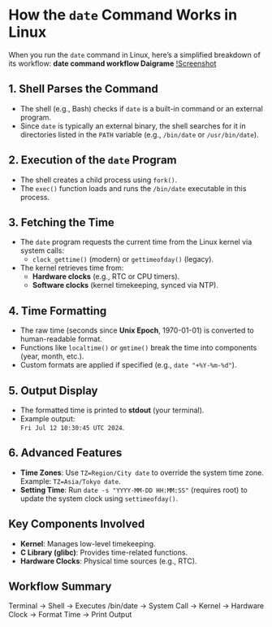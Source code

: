 # How the `date` Command Works in Linux

When you run the `date` command in Linux, here’s a simplified breakdown of its workflow:
**date command workflow Daigrame**
[!Screenshot](/cmd_wrokflow_explainatin/flow%20images/date-flow.png)
## 1. **Shell Parses the Command**
- The shell (e.g., Bash) checks if `date` is a built-in command or an external program.
- Since `date` is typically an external binary, the shell searches for it in directories listed in the `PATH` variable (e.g., `/bin/date` or `/usr/bin/date`).

## 2. **Execution of the `date` Program**
- The shell creates a child process using `fork()`.
- The `exec()` function loads and runs the `/bin/date` executable in this process.

## 3. **Fetching the Time**
- The `date` program requests the current time from the Linux kernel via system calls:
  - `clock_gettime()` (modern) or `gettimeofday()` (legacy).
- The kernel retrieves time from:
  - **Hardware clocks** (e.g., RTC or CPU timers).
  - **Software clocks** (kernel timekeeping, synced via NTP).

## 4. **Time Formatting**
- The raw time (seconds since **Unix Epoch**, 1970-01-01) is converted to human-readable format.
- Functions like `localtime()` or `gmtime()` break the time into components (year, month, etc.).
- Custom formats are applied if specified (e.g., `date "+%Y-%m-%d"`).

## 5. **Output Display**
- The formatted time is printed to **stdout** (your terminal).
- Example output:  
  `Fri Jul 12 10:30:45 UTC 2024`.

## 6. **Advanced Features**
- **Time Zones**: Use `TZ=Region/City date` to override the system time zone.  
  Example: `TZ=Asia/Tokyo date`.
- **Setting Time**: Run `date -s "YYYY-MM-DD HH:MM:SS"` (requires root) to update the system clock using `settimeofday()`.

## Key Components Involved
- **Kernel**: Manages low-level timekeeping.
- **C Library (glibc)**: Provides time-related functions.
- **Hardware Clocks**: Physical time sources (e.g., RTC).

## Workflow Summary
Terminal → Shell → Executes /bin/date → System Call → Kernel → Hardware Clock → Format Time → Print Output
